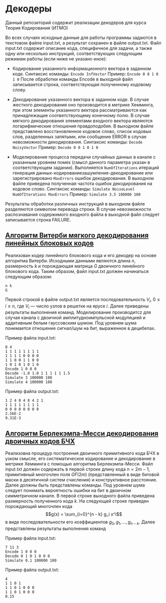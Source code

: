 # Декодеры

Данный репозиторий содержит реализации декодеров для курса Теория Кодирования (ИТМО)

Во всех случаях исходные данные для работы программы задаются в текстовом файле
input.txt, а результат сохранен в файле output.txt.
Файл input.txt содержит описание кода, специфичное для задачи, а также одну или
несколько инструкций, соответствующих следующим режимам работы (если ниже не указано иное):

* Кодирование указанного информационного вектора в заданном коде.
Синтаксис команды:
``
Encode InfVector
``
Пример:
``
Encode 0 0 1 0 1 0
``
После обработки команды Encode в выходной файл записывается строка, соответствующая полученному кодовому слову.

* Декодирование указанного вектора в заданном коде.
В случае жесткого декодирования оно производится в метрике Хемминга, при этом элементы указанного вектора рассматриваются как принадлежащие соответствующему конечному полю.
В случае мягкого декодирования элементами входного вектора являются логарифмические отношения правдоподобия.
В выходном файле представлено восстановленное кодовое слово, список кодовых слов, разделенных
запятыми, или сообщение ERROR в случае невозможности декодирования.
Синтаксис команды:
``
Decode NoisyVector
``
Пример:
``
Decode 0 0 1 0 1 0
``

* Моделирование процесса передачи случайных данных в канале с указанным уровнем помех (смысл данного параметра указан в соответствующем задании).
Выполняется ``NumOfIterations`` итераций генерация данных-кодированиезашумление-декодирование или зарегистрировано ``MaxErrors`` ошибок декодирования. В выходном файле приведена полученная частота ошибок
декодирования на кодовое слово.
Синтаксис команды:
``Simulate NoiseLevel NumOfIterations MaxErrors``
Пример:
``Simulate 3.5 100000 100``

Результаты обработки различных инструкций в выходном файле
разделяются символом перевода строки. В случае невозможности распознавания содержимого входного файла в выходной файл следует записывается строка FAILURE.

## [Алгоритм Витерби мягкого декодирования линейных блоковых кодов](viterbi)

Реализован кодер линейного блокового кода и его декодер на основе алгоритма
Витерби. Исходными данными являются длина $n$, размерность $k$ и порождающая матрица
$G$ двоичного линейного блокового кода. Таким образом, файл input.txt должен начинаться
следующим образом:
```
n k
G
```
Первой строкой в файле output.txt является последовательность $V_i$, $0 \leq i \leq n$, где $V_i$
— число узлов в решетке на ярусе $i$. Далее приведены результаты выполнения
команд. Моделирование производитcz для случая канала с двоичной амплитудноимпульсной модуляцией и аддитивным белым гауссовским шумом. Под уровнем шума понимается отношение сигнал/шум на бит, выраженное в децибелах.

Пример файла input.txt:
```
8 4
1 1 1 1 1 1 1 1
1 1 1 1 0 0 0 0
1 1 0 0 1 1 0 0
1 0 1 0 1 0 1 0
Encode 1 0 0 0
Decode -1.0 1.0 1 1 1 1 1 1.5
Simulate 3 100000 100
Simulate 4 100000 100
```
Пример файла output.txt:
```
1 2 4 8 4 8 4 2 1
1 1 1 1 1 1 1 1
0 0 0 0 0 0 0 0
2.56E-2
9.31E-3
```

## [Алгоритм Берлекэмпа-Месси декодирования двоичных кодов БЧХ](bch)

Реализовна процедур построения двоичного примитивного кода БЧХ в узком
смысле, его систематическое кодирование и декодирование в метрике Хемминга с помощью
алгоритма Берлекэмпа-Месси. Файл input.txt должен содержать в первой строке длину кода
$n = 2m - 1$, примитивный многочлен поля $GF(2m)$ (представленный в виде битовой маски в
десятичной систем счисления) и конструктивное расстояние. Далее должны быть представлены команды. Под уровнем шума следует понимать вероятность ошибки на бит в двоичном
симметричном канале. В первой строке выходного файла приведена размерность полученного кода $k$. На следующей строке приведен порождающий многочлен кода 
$$g(x) = \sum_{i=0}^{n - k} g_i x^i$$ в виде последовательности его коэффициентов $g_0, g_1, \ldots , g_{n - k}$.
Далее представлены результаты выполнения команд

Пример файла input.txt:
```
7 11 3
Encode 1 0 0 0
Decode 0 1 0 1 0 0 0
Simulate 0.1 100000 100
```
Пример файла output.txt:
```
4
1 1 0 1
1 1 0 1 0 0 0
1 1 0 1 0 0 0
0.15
```
